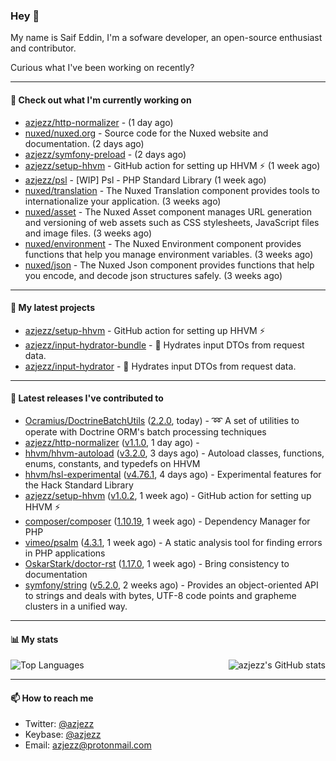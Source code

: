 ### Hey 👋

My name is Saif Eddin, I'm a sofware developer, an open-source enthusiast and contributor.

Curious what I've been working on recently?

---

#### 👷 Check out what I'm currently working on

- [azjezz/http-normalizer](https://github.com/azjezz/http-normalizer) -  (1 day ago)
- [nuxed/nuxed.org](https://github.com/nuxed/nuxed.org) - Source code for the Nuxed website and documentation. (2 days ago)
- [azjezz/symfony-preload](https://github.com/azjezz/symfony-preload) -  (2 days ago)
- [azjezz/setup-hhvm](https://github.com/azjezz/setup-hhvm) - GitHub action for setting up HHVM  ⚡ (1 week ago)
- [azjezz/psl](https://github.com/azjezz/psl) - [WIP] Psl - PHP Standard Library (1 week ago)
- [nuxed/translation](https://github.com/nuxed/translation) - The Nuxed Translation component provides tools to internationalize your application.  (3 weeks ago)
- [nuxed/asset](https://github.com/nuxed/asset) - The Nuxed Asset component manages URL generation and versioning of web assets such as CSS stylesheets, JavaScript files and image files.  (3 weeks ago)
- [nuxed/environment](https://github.com/nuxed/environment) - The Nuxed Environment component provides functions that help you manage environment variables. (3 weeks ago)
- [nuxed/json](https://github.com/nuxed/json) -  The Nuxed Json component provides functions that help you encode, and decode json structures safely. (3 weeks ago)

---

#### 🌱 My latest projects

- [azjezz/setup-hhvm](https://github.com/azjezz/setup-hhvm) - GitHub action for setting up HHVM  ⚡
- [azjezz/input-hydrator-bundle](https://github.com/azjezz/input-hydrator-bundle) - 🧱 Hydrates input DTOs from request data. 
- [azjezz/input-hydrator](https://github.com/azjezz/input-hydrator) - 🧱 Hydrates input DTOs from request data.

---

#### 🔭 Latest releases I've contributed to

- [Ocramius/DoctrineBatchUtils](https://github.com/Ocramius/DoctrineBatchUtils) ([2.2.0](https://github.com/Ocramius/DoctrineBatchUtils/releases/tag/2.2.0), today) - :loop: A set of utilities to operate with Doctrine ORM&#39;s batch processing techniques
- [azjezz/http-normalizer](https://github.com/azjezz/http-normalizer) ([v1.1.0](https://github.com/azjezz/http-normalizer/releases/tag/v1.1.0), 1 day ago) - 
- [hhvm/hhvm-autoload](https://github.com/hhvm/hhvm-autoload) ([v3.2.0](https://github.com/hhvm/hhvm-autoload/releases/tag/v3.2.0), 3 days ago) - Autoload classes, functions, enums, constants, and typedefs on HHVM
- [hhvm/hsl-experimental](https://github.com/hhvm/hsl-experimental) ([v4.76.1](https://github.com/hhvm/hsl-experimental/releases/tag/v4.76.1), 4 days ago) - Experimental features for the Hack Standard Library
- [azjezz/setup-hhvm](https://github.com/azjezz/setup-hhvm) ([v1.0.2](https://github.com/azjezz/setup-hhvm/releases/tag/v1.0.2), 1 week ago) - GitHub action for setting up HHVM  ⚡
- [composer/composer](https://github.com/composer/composer) ([1.10.19](https://github.com/composer/composer/releases/tag/1.10.19), 1 week ago) - Dependency Manager for PHP
- [vimeo/psalm](https://github.com/vimeo/psalm) ([4.3.1](https://github.com/vimeo/psalm/releases/tag/4.3.1), 1 week ago) - A static analysis tool for finding errors in PHP applications
- [OskarStark/doctor-rst](https://github.com/OskarStark/doctor-rst) ([1.17.0](https://github.com/OskarStark/doctor-rst/releases/tag/1.17.0), 1 week ago) - Bring consistency to documentation
- [symfony/string](https://github.com/symfony/string) ([v5.2.0](https://github.com/symfony/string/releases/tag/v5.2.0), 2 weeks ago) - Provides an object-oriented API to strings and deals with bytes, UTF-8 code points and grapheme clusters in a unified way.

---

#### 📊 My stats

<img align="right" alt="azjezz's GitHub stats" src="https://github-readme-stats.vercel.app/api?username=azjezz&count_private=1&show_icons=true&" />

![Top Languages](https://github-readme-stats.vercel.app/api/top-langs/?username=azjezz)

---

#### 📫 How to reach me

- Twitter: [@azjezz](https://twitter.com/azjezz)
- Keybase: [@azjezz](https://keybase.io/azjezz)
- Email: [azjezz@protonmail.com](mailto://azjezz@protonmail.com)
